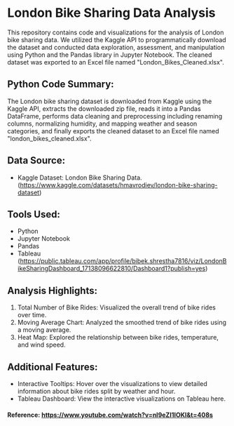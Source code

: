 # London Bike Sharing Data Analysis
This repository contains code and visualizations for the analysis of London bike sharing data. We utilized the Kaggle API to programmatically download the dataset and conducted data exploration, assessment, and manipulation using Python and the Pandas library in Jupyter Notebook. The cleaned dataset was exported to an Excel file named "London_Bikes_Cleaned.xlsx".

## Python Code Summary:
The London bike sharing dataset is downloaded from Kaggle using the Kaggle API, extracts the downloaded zip file, reads it into a Pandas DataFrame, performs data cleaning and preprocessing including renaming columns, normalizing humidity, and mapping weather and season categories, and finally exports the cleaned dataset to an Excel file named "london_bikes_cleaned.xlsx".

## Data Source:
- Kaggle Dataset: London Bike Sharing Data. (https://www.kaggle.com/datasets/hmavrodiev/london-bike-sharing-dataset)

  
## Tools Used:
- Python
-	Jupyter Notebook
-	Pandas
-	Tableau  (https://public.tableau.com/app/profile/bibek.shrestha7816/viz/LondonBikeSharingDashboard_17138096622810/Dashboard1?publish=yes)
  
## Analysis Highlights:
1.	Total Number of Bike Rides: Visualized the overall trend of bike rides over time.
2.	Moving Average Chart: Analyzed the smoothed trend of bike rides using a moving average.
3.	Heat Map: Explored the relationship between bike rides, temperature, and wind speed.

   
## Additional Features:
-	Interactive Tooltips: Hover over the visualizations to view detailed information about bike rides split by weather and hour.
-	Tableau Dashboard: View the interactive visualizations on Tableau here.

#### Reference: https://www.youtube.com/watch?v=nl9eZl1IOKI&t=408s


